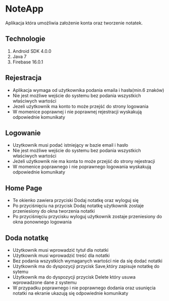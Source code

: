 # NoteApp
Aplikacja która umożliwia założenie konta oraz tworzenie notatek.

## Technologie
1. Android SDK 4.0.0
2. Java 7
3. Firebase 16.0.1

## Rejestracja
- Aplikacja wymaga od użytkownika podania emaila i hasła(min.6 znaków)
- Nie jest możliwe wejście do systemu bez podania wszystkich właściwych wartości
- Jezeli użytkownik ma konto to może przejść do strony logowania
- W momenice poprawnej i nie poprawnej rejestracji wyskakują odpowiednie komunikaty

## Logowanie
- Uzytkownik musi podać istniejący w bazie email i hasło
- Nie jest możliwe wejście do systemu bez podania wszystkich właściwych wartości
- Jeżeli użytkownik nie ma konta to może przejść do strony rejestracji
- W momenice poprawnego i nie poprawnego logowania wyskakują odpowiednie komunikaty

## Home Page

- Te okienko zawiera przyciski Dodaj notatkę oraz wyloguj się
- Po przyciśnięciu na przycisk Dodaj notatkę użytkownik zostaje przeniesiony do okna tworzenia notatki
- Po przyciśnięciu przycisku wyloguj użytkownik zostaje przeniesiony do okna ponownego logowania
## Doda notatkę

- Użytkownik musi wprowadzić tytuł dla notatki
- Użytkownik musi wprowadzić treść dla notatki
- Bez podania wszystkich wymaganych wartości nie da się dodać notatki
- Użytkownik ma do dyspozycji przycisk Save,który zapisuje notatkę do sytemu
- Użytkownik ma do dyspozycji przycisk Delete który usuwa wprowadzone dane z systemu
- W przypadku poprawnego i nie poprawnego dodania oraz usunięcia notatki na ekranie ukazują się odpowiednie komunikaty


